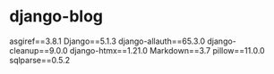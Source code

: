 # django-blog


asgiref==3.8.1
Django==5.1.3
django-allauth==65.3.0
django-cleanup==9.0.0
django-htmx==1.21.0
Markdown==3.7
pillow==11.0.0
sqlparse==0.5.2
